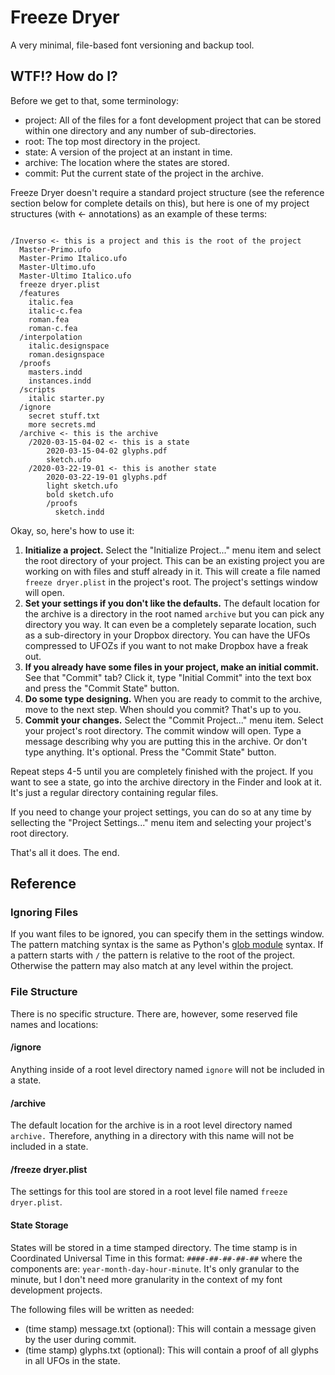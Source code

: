 # Freeze Dryer

A very minimal, file-based font versioning and backup tool.

## WTF!? How do I?

Before we get to that, some terminology:

- project: All of the files for a font development project that can be stored within one directory and any number of sub-directories.
- root: The top most directory in the project.
- state: A version of the project at an instant in time.
- archive: The location where the states are stored.
- commit: Put the current state of the project in the archive.

Freeze Dryer doesn't require a standard project structure (see the reference section below for complete details on this), but here is one of my project structures (with <- annotations) as an example of these terms:

```

/Inverso <- this is a project and this is the root of the project
  Master-Primo.ufo
  Master-Primo Italico.ufo
  Master-Ultimo.ufo
  Master-Ultimo Italico.ufo
  freeze dryer.plist
  /features
    italic.fea
    italic-c.fea
    roman.fea
    roman-c.fea
  /interpolation
	italic.designspace
    roman.designspace
  /proofs
  	masters.indd
  	instances.indd
  /scripts
    italic starter.py
  /ignore
  	secret stuff.txt
  	more secrets.md
  /archive <- this is the archive
  	/2020-03-15-04-02 <- this is a state
  		2020-03-15-04-02 glyphs.pdf
  		sketch.ufo
  	/2020-03-22-19-01 <- this is another state
  		2020-03-22-19-01 glyphs.pdf
  		light sketch.ufo
  		bold sketch.ufo
  		/proofs
  		  sketch.indd
```

Okay, so, here's how to use it:

1. **Initialize a project.** Select the "Initialize Project..." menu item and select the root directory of your project. This can be an existing project you are working on with files and stuff already in it. This will create a file named `freeze dryer.plist` in the project's root. The project's settings window will open.
2. **Set your settings if you don't like the defaults.** The default location for the archive is a directory in the root named `archive` but you can pick any directory you way. It can even be a completely separate location, such as a sub-directory in your Dropbox directory. You can have the UFOs compressed to UFOZs if you want to not make Dropbox have a freak out.
3. **If you already have some files in your project, make an initial commit.** See that "Commit" tab? Click it, type "Initial Commit" into the text box and press the "Commit State" button.
4. **Do some type designing.** When you are ready to commit to the archive, move to the next step. When should you commit? That's up to you.
5. **Commit your changes.** Select the "Commit Project..." menu item. Select your project's root directory. The commit window will open. Type a message describing why you are putting this in the archive. Or don't type anything. It's optional. Press the "Commit State" button.

Repeat steps 4-5 until you are completely finished with the project. If you want to see a state, go into the archive directory in the Finder and look at it. It's just a regular directory containing regular files.

If you need to change your project settings, you can do so at any time by sellecting the "Project Settings..." menu item and selecting your project's root directory.

That's all it does. The end.

## Reference

### Ignoring Files

If you want files to be ignored, you can specify them in the settings window. The pattern matching syntax is the same as Python's [glob module](https://docs.python.org/3.5/library/glob.html) syntax. If a pattern starts with `/`  the pattern is relative to the root of the project. Otherwise the pattern may also match at any level within the project.

### File Structure

There is no specific structure. There are, however, some reserved file names and locations:

#### /ignore

Anything inside of a root level directory named `ignore` will not be included in a state.

#### /archive

The default location for the archive is in a root level directory named `archive.` Therefore, anything in a directory with this name will not be included in a state.

#### /freeze dryer.plist

The settings for this tool are stored in a root level file named `freeze dryer.plist`.

#### State Storage

States will be stored in a time stamped directory. The time stamp is in Coordinated Universal Time in this format: `####-##-##-##-##` where the components are: `year-month-day-hour-minute`. It's only granular to the minute, but I don't need more granularity in the context of my font development projects.

The following files will be written as needed:

- (time stamp) message.txt (optional): This will contain a message given by the user during commit.
- (time stamp) glyphs.txt (optional): This will contain a proof of all glyphs in all UFOs in the state.